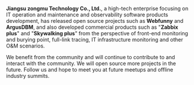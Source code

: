 **Jiangsu zongmu Technology Co., Ltd.**, a high-tech enterprise focusing on IT operation and maintenance and observability software products development, has released open source projects such as **Webfunny** and **ArgusDBM**, and also developed commercial products such as "**Zabbix plus**" and "**Skywalking plus**" from the perspective of front-end monitoring and burying point, full-link tracing, IT infrastructure monitoring and other O&M scenarios.

We benefit from the community and will continue to contribute to and interact with the community. We will open source more projects in the future. Follow us and hope to meet you at future meetups and offline industry summits.
